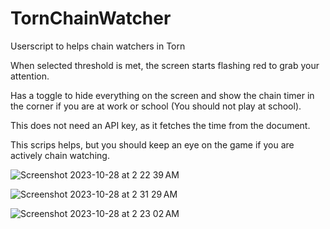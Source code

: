 # TornChainWatcher
Userscript to helps chain watchers in Torn

When selected threshold is met, the screen starts flashing red to grab your attention. 

Has a toggle to hide everything on the screen and show the chain timer in the corner if you are at work or school (You should not play at school). 

This does not need an API key, as it fetches the time from the document. 

This scrips helps, but you should keep an eye on the game if you are actively chain watching. 




![Screenshot 2023-10-28 at 2 22 39 AM](https://github.com/JadAlWazzan/TornChainWatcher/assets/67378553/544fb1e9-91ca-4ce3-9b3f-71bb66602c6b)


![Screenshot 2023-10-28 at 2 31 29 AM](https://github.com/JadAlWazzan/TornChainWatcher/assets/67378553/31cbab76-fdd4-49f2-82e4-0113798165d3)


![Screenshot 2023-10-28 at 2 23 02 AM](https://github.com/JadAlWazzan/TornChainWatcher/assets/67378553/cee8e5d1-da54-4139-8183-6b0abd0aa4f8)



